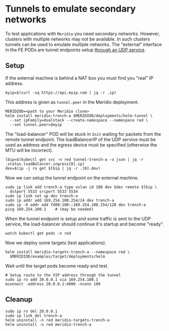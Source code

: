 # Tunnels to emulate secondary networks

To test applications with `Meridio` you need secondary
networks. However, clusters with multiple networks may not be
available. In such clusters tunnels can be used to emulate multiple
networks. The "external" interface in the FE PODs are tunnel endpoints
setup [through an UDP
service](https://github.com/Nordix/k8s-service-tunnel).

## Setup

If the external machine is behind a NAT box you must find you "real"
IP address.

```
myip=$(curl -sq https://api.myip.com | jq -r .ip)
```

This address is given as `tunnel.peer` in the Meridio deployment.
```
MERIDIOD=<path to your Meridio clone>
helm install meridio-trench-a $MERIDIOD/deployments/helm-tunnel \
  --set ipFamily=dualstack --create-namespace --namespace red \
  --set tunnel.peer=$myip
```

The "load-balancer" POD will be stuck in `Init` waiting for packets
from the remote tunnel endpoint. The loadBalancerIP of the UDP
service must be used as address and the egress device must be
specified (otherwise the MTU will be incorrect).

```
lbip=$(kubectl get svc -n red tunnel-trench-a -o json | jq -r .status.loadBalancer.ingress[0].ip)
dev=$(ip -j ro get $lbip | jq -r .[0].dev)
```

Now we can setup the tunnel endpoint on the external machine.
```
sudo ip link add trench-a type vxlan id 100 dev $dev remote $lbip \
  dstport 5533 srcport 5533 5534
sudo ip link set up dev trench-a
sudo ip addr add 169.254.100.254/24 dev trench-a
sudo ip -6 addr add fd00:100::169.254.100.254/120 dev trench-a
ping 169.254.100.1    # (may be needed)
```

When the tunnel endpoint is setup and some traffic is sent to the UDP
service, the load-balancer should continue it's startup and become
"ready".

```
watch kubectl get pods -n red
```

Now we deploy some targets (test applications).
```
helm install meridio-targets-trench-a --namespace red \
  $MERIDIOD/examples/target/deployments/helm
```

Wait until the target pods become ready and test.

```
# Setup route to the VIP address through the tunnel
sudo ip ro add 20.0.0.1 via 169.254.100.1
mconnect -address 20.0.0.1:4000 -nconn 100
```

## Cleanup

```
sudo ip ro del 20.0.0.1
sudo ip link del trench-a
helm uninstall -n red meridio-targets-trench-a
helm uninstall -n red meridio-trench-a
```
